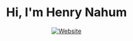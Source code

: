 <div align="center">

  # Hi, I'm Henry Nahum
  
[![Website](https://img.shields.io/badge/Website-nahum.ai-blue?style=for-the-badge&logo=safari&logoColor=white)](https://nahum.ai)

</div align="center">
